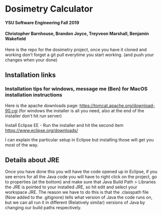 # Dosimetry Calculator
#### YSU Software Engineering Fall 2019
#### Christopher Barnhouse, Brandon Joyce, Treyveon Marshall, Benjamin Wakefield 

Here is the repo for the dosimetry project, once you have it cloned and working don't forget a git pull everytime you start working. (and push your changes when your done)

## Installation links
### Installation tips for windows, message me (Ben) for MacOS installation instructions
Here is the apache downloads page: 
https://tomcat.apache.org/download-90.cgi
(for windows the installer is all you need, also at the end of the installer don't hit run server)

Install Eclipse EE - Run the installer and hit the second item
https://www.eclipse.org/downloads/

I can explain the particular setup in Eclipse but installing those will get you most of the way.

## Details about JRE
Once you have done this you will have the code opened up in Eclipse, if you see errors for all the Java code you will have to right click on the project, go to properties (at the bottom) and make sure that Java Build Path > Libraries the JRE is pointed to your installed JRE, so hit edit and select your workspace JRE. 
The reason we have to do this is that the .classpath file (Now added to the .gitignore) tells what version of Java the code runs on, but we can all run it in different (Relatively similar) versions of Java by changing our build paths respectively.
